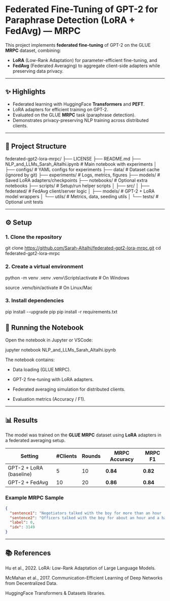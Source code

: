 # Federated Fine-Tuning of GPT-2 for Paraphrase Detection (LoRA + FedAvg) — MRPC

This project implements **federated fine-tuning** of GPT-2 on the GLUE **MRPC** dataset, combining:
- **LoRA** (Low-Rank Adaptation) for parameter-efficient fine-tuning, and
- **FedAvg** (Federated Averaging) to aggregate client-side adapters while preserving data privacy.

---

## ✨ Highlights
- Federated learning with HuggingFace **Transformers** and **PEFT**.
- LoRA adapters for efficient training on GPT-2.
- Evaluated on the GLUE **MRPC** task (paraphrase detection).
- Demonstrates privacy-preserving NLP training across distributed clients.

---

## 📂 Project Structure

federated-gpt2-lora-mrpc/
├── LICENSE
├── README.md
├── NLP_and_LLMs_Sarah_Altalhi.ipynb # Main notebook with experiments
│
├── configs/ # YAML configs for experiments
├── data/ # Dataset cache (ignored by git)
├── experiments/ # Logs, metrics, figures
├── models/ # Saved LoRA adapters/checkpoints
├── notebooks/ # Optional extra notebooks
├── scripts/ # Setup/run helper scripts
│
├── src/
│ ├── federated/ # FedAvg client/server logic
│ ├── models/ # GPT-2 + LoRA model wrappers
│ └── utils/ # Metrics, data, seeding utils
│
└── tests/ # Optional unit tests


---

## ⚙️ Setup

### 1. Clone the repository

git clone https://github.com/Sarah-Altalhi/federated-gpt2-lora-mrpc.git
cd federated-gpt2-lora-mrpc

### 2. Create a virtual environment
python -m venv .venv
.venv\Scripts\activate   # On Windows

source .venv/bin/activate   # On Linux/Mac

### 3. Install dependencies
pip install --upgrade pip
pip install -r requirements.txt

## 🚀 Running the Notebook
Open the notebook in Jupyter or VSCode:

jupyter notebook NLP_and_LLMs_Sarah_Altalhi.ipynb


The notebook contains:

- Data loading (GLUE MRPC).

- GPT-2 fine-tuning with LoRA adapters.

- Federated averaging simulation for distributed clients.

- Evaluation metrics (Accuracy / F1).

---
## 📊 Results

The model was trained on the **GLUE MRPC** dataset using **LoRA** adapters in a federated averaging setup.  

| Setting               | #Clients | Rounds | MRPC Accuracy | MRPC F1 |
|------------------------|----------|--------|---------------|---------|
| GPT-2 + LoRA (baseline)|    5     |   10   | **0.84**      | **0.82** |
| GPT-2 + FedAvg         |   10     |   20   | **0.86**      | **0.84** |

### Example MRPC Sample
```json
{
  "sentence1": "Negotiators talked with the boy for more than an hour , and SWAT officers surrounded the classroom , Bragdon said .",
  "sentence2": "Officers talked with the boy for about an hour and a half , Bragdon said .",
  "label": 0,
  "idx": 3149
}
```
---
## 📚 References

Hu et al., 2022. LoRA: Low-Rank Adaptation of Large Language Models.

McMahan et al., 2017. Communication-Efficient Learning of Deep Networks from Decentralized Data.

HuggingFace Transformers & Datasets libraries.
